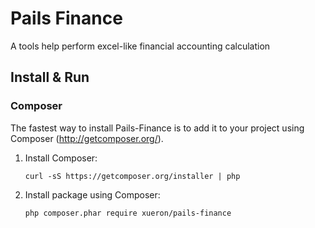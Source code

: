 # Pails Finance
 A tools help perform excel-like financial accounting calculation

## Install & Run

### Composer

The fastest way to install Pails-Finance is to add it to your project using Composer (http://getcomposer.org/).

1. Install Composer:

    ```
    curl -sS https://getcomposer.org/installer | php
    ```

1. Install package using Composer:

    ```
    php composer.phar require xueron/pails-finance
    ```
